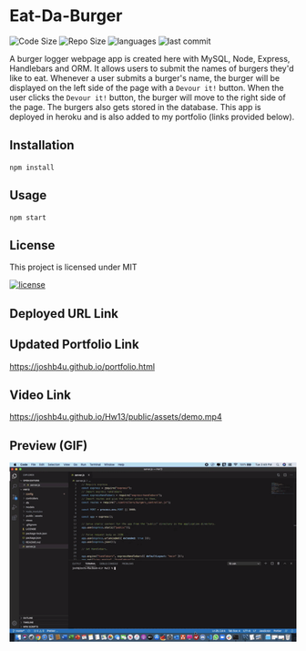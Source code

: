 # Eat-Da-Burger
![Code Size](https://img.shields.io/github/languages/code-size/joshb4u/Hw13)
![Repo Size](https://img.shields.io/github/repo-size/joshb4u/Hw13)
![languages](https://img.shields.io/github/languages/top/joshb4u/Hw13)
![last commit](https://img.shields.io/github/last-commit/joshb4u/Hw13)

A burger logger webpage app is created here with MySQL, Node, Express, Handlebars and ORM. It allows users to submit the names of burgers they'd like to eat. Whenever a user submits a burger's name, the burger will be displayed on the left side of the page with a `Devour it!` button. When the user clicks the `Devour it!` button, the burger will move to the right side of the page. The burgers also gets stored in the database. This app is deployed in heroku and is also added to my portfolio (links provided below).


## Installation
```
npm install
```

## Usage
```
npm start
```

## License
This project is licensed under MIT 

[![license](https://img.shields.io/npm/l/license)](https://opensource.org/licenses/MIT)


## Deployed URL Link


## Updated Portfolio Link
https://joshb4u.github.io/portfolio.html


## Video Link
https://joshb4u.github.io/Hw13/public/assets/demo.mp4


## Preview (GIF)
![Hw13GifImage](public/assets/demo.gif)